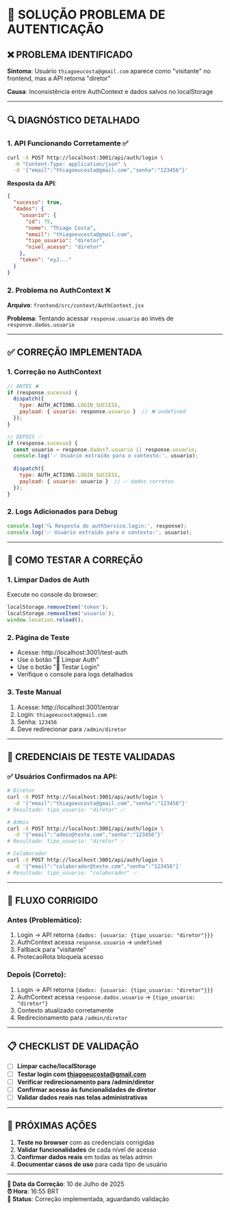# 🔧 SOLUÇÃO PROBLEMA DE AUTENTICAÇÃO

## ❌ **PROBLEMA IDENTIFICADO**

**Sintoma**: Usuário `thiagoeucosta@gmail.com` aparece como "visitante" no frontend, mas a API retorna "diretor"

**Causa**: Inconsistência entre AuthContext e dados salvos no localStorage

---

## 🔍 **DIAGNÓSTICO DETALHADO**

### 1. **API Funcionando Corretamente** ✅
```bash
curl -X POST http://localhost:3001/api/auth/login \
  -H "Content-Type: application/json" \
  -d '{"email":"thiagoeucosta@gmail.com","senha":"123456"}'
```

**Resposta da API**:
```json
{
  "sucesso": true,
  "dados": {
    "usuario": {
      "id": 75,
      "nome": "Thiago Costa",
      "email": "thiagoeucosta@gmail.com",
      "tipo_usuario": "diretor",
      "nivel_acesso": "diretor"
    },
    "token": "eyJ..."
  }
}
```

### 2. **Problema no AuthContext** ❌
**Arquivo**: `frontend/src/context/AuthContext.jsx`

**Problema**: Tentando acessar `response.usuario` ao invés de `response.dados.usuario`

---

## ✅ **CORREÇÃO IMPLEMENTADA**

### 1. **Correção no AuthContext**
```javascript
// ANTES ❌
if (response.sucesso) {
  dispatch({
    type: AUTH_ACTIONS.LOGIN_SUCCESS,
    payload: { usuario: response.usuario }  // ❌ undefined
  });
}

// DEPOIS ✅
if (response.sucesso) {
  const usuario = response.dados?.usuario || response.usuario;
  console.log('✅ Usuário extraído para o contexto:', usuario);
  
  dispatch({
    type: AUTH_ACTIONS.LOGIN_SUCCESS,
    payload: { usuario: usuario }  // ✅ dados corretos
  });
}
```

### 2. **Logs Adicionados para Debug**
```javascript
console.log('🔍 Resposta do authService.login:', response);
console.log('✅ Usuário extraído para o contexto:', usuario);
```

---

## 🧪 **COMO TESTAR A CORREÇÃO**

### 1. **Limpar Dados de Auth**
Execute no console do browser:
```javascript
localStorage.removeItem('token');
localStorage.removeItem('usuario');
window.location.reload();
```

### 2. **Página de Teste**
- Acesse: http://localhost:3001/test-auth
- Use o botão "🧹 Limpar Auth"
- Use o botão "🔐 Testar Login"
- Verifique o console para logs detalhados

### 3. **Teste Manual**
1. Acesse: http://localhost:3001/entrar
2. Login: `thiagoeucosta@gmail.com`
3. Senha: `123456`
4. Deve redirecionar para `/admin/diretor`

---

## 🎯 **CREDENCIAIS DE TESTE VALIDADAS**

### ✅ **Usuários Confirmados na API**:

```bash
# Diretor
curl -X POST http://localhost:3001/api/auth/login \
  -d '{"email":"thiagoeucosta@gmail.com","senha":"123456"}'
# Resultado: tipo_usuario: "diretor" ✅

# Admin
curl -X POST http://localhost:3001/api/auth/login \
  -d '{"email":"admin@teste.com","senha":"123456"}'
# Resultado: tipo_usuario: "diretor" ✅

# Colaborador  
curl -X POST http://localhost:3001/api/auth/login \
  -d '{"email":"colaborador@teste.com","senha":"123456"}'
# Resultado: tipo_usuario: "colaborador" ✅
```

---

## 🔄 **FLUXO CORRIGIDO**

### Antes (Problemático):
1. Login → API retorna `{dados: {usuario: {tipo_usuario: "diretor"}}}`
2. AuthContext acessa `response.usuario` → `undefined`
3. Fallback para "visitante"
4. ProtecaoRota bloqueia acesso

### Depois (Correto):
1. Login → API retorna `{dados: {usuario: {tipo_usuario: "diretor"}}}`
2. AuthContext acessa `response.dados.usuario` → `{tipo_usuario: "diretor"}`
3. Contexto atualizado corretamente
4. Redirecionamento para `/admin/diretor`

---

## 📋 **CHECKLIST DE VALIDAÇÃO**

- [ ] **Limpar cache/localStorage**
- [ ] **Testar login com thiagoeucosta@gmail.com**
- [ ] **Verificar redirecionamento para /admin/diretor**
- [ ] **Confirmar acesso às funcionalidades de diretor**
- [ ] **Validar dados reais nas telas administrativas**

---

## 🚀 **PRÓXIMAS AÇÕES**

1. **Teste no browser** com as credenciais corrigidas
2. **Validar funcionalidades** de cada nível de acesso
3. **Confirmar dados reais** em todas as telas admin
4. **Documentar casos de uso** para cada tipo de usuário

---

**📅 Data da Correção**: 10 de Julho de 2025  
**⏰ Hora**: 16:55 BRT  
**🎯 Status**: Correção implementada, aguardando validação
